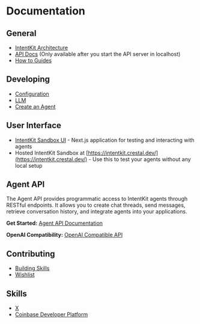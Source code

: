 # Documentation

## General

- [IntentKit Architecture](architecture.md)
- [API Docs](http://localhost:8000/redoc) (Only available after you start the API server in localhost)
- [How to Guides](how_to/)

## Developing

- [Configuration](configuration.md)
- [LLM](llm.md)
- [Create an Agent](agent.md)

## User Interface

- [IntentKit Sandbox UI](https://github.com/crestalnetwork/intentkit-sandbox-ui) - Next.js application for testing and interacting with agents
- Hosted IntentKit Sandbox at [https://intentkit.crestal.dev/](https://intentkit.crestal.dev/) - Use this to test your agents without any local setup

## Agent API

The Agent API provides programmatic access to IntentKit agents through RESTful endpoints. It allows you to create chat threads, send messages, retrieve conversation history, and integrate agents into your applications.

**Get Started:** [Agent API Documentation](agent_api.md)

**OpenAI Compatibility:** [OpenAI Compatible API](openai_compatible.md)

## Contributing

- [Building Skills](contributing/skills.md)
- [Wishlist](contributing/wishlist.md)

## Skills

- [X](skills/x.md)
- [Coinbase Developer Platform](skills/cdp.md)

